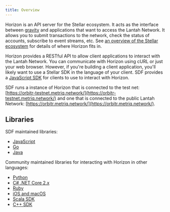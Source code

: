 ```yaml
---
title: Overview
---
```


Horizon is an API server for the Stellar ecosystem.  It acts as the interface between [gravity](https://github.com/metriqorg/gravity) and applications that want to access the Lantah Network. It allows you to submit transactions to the network, check the status of accounts, subscribe to event streams, etc. See [an overview of the Stellar ecosystem](https://www.stellar.org/developers/guides/) for details of where Horizon fits in.

Horizon provides a RESTful API to allow client applications to interact with the Lantah Network. You can communicate with Horizon using cURL or just your web browser. However, if you're building a client application, you'll likely want to use a Stellar SDK in the language of your client.
SDF provides a [JavaScript SDK](https://www.stellar.org/developers/js-stellar-sdk/reference/index.html) for clients to use to interact with Horizon.

SDF runs a instance of Horizon that is connected to the test net: [https://orbitr-testnet.metriq.network/](https://orbitr-testnet.metriq.network/) and one that is connected to the public Lantah Network:
[https://orbitr.metriq.network/](https://orbitr.metriq.network/).

## Libraries

SDF maintained libraries:<br />
- [JavaScript](https://github.com/stellar/js-stellar-sdk)
- [Go](https://github.com/metriqorg/go/tree/master/clients/horizonclient)
- [Java](https://github.com/stellar/java-stellar-sdk)

Community maintained libraries for interacting with Horizon in other languages:<br>
- [Python](https://github.com/StellarCN/py-stellar-base)
- [C# .NET Core 2.x](https://github.com/elucidsoft/dotnetcore-stellar-sdk)
- [Ruby](https://github.com/astroband/ruby-stellar-sdk)
- [iOS and macOS](https://github.com/Soneso/stellar-ios-mac-sdk)
- [Scala SDK](https://github.com/synesso/scala-stellar-sdk)
- [C++ SDK](https://github.com/bnogalm/StellarQtSDK)
